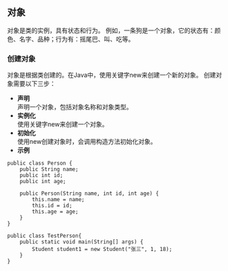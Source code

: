 ## 对象
对象是类的实例，具有状态和行为。
例如，一条狗是一个对象，它的状态有：颜色、名字、品种；行为有：摇尾巴、叫、吃等。
### 创建对象
对象是根据类创建的。在Java中，使用关键字new来创建一个新的对象。
创建对象需要以下三步：
- **声明**  
	声明一个对象，包括对象名称和对象类型。
- **实例化**  
	使用关键字new来创建一个对象。
- **初始化**  
	使用new创建对象时，会调用构造方法初始化对象。
- **示例**
```
public class Person {  
    public String name;  
    public int id;  
    public int age;  
    
    public Person(String name, int id, int age) {  
        this.name = name;  
        this.id = id;  
        this.age = age;   
    }   
}

public class TestPerson{
    public static void main(String[] args) {  
        Student student1 = new Student("张三", 1, 18);  
    }  
}
```